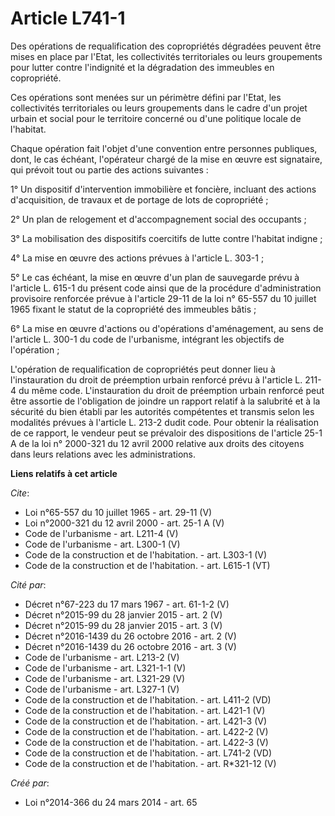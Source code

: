 # Article L741-1

Des opérations de requalification des copropriétés dégradées peuvent être mises en place par l'Etat, les collectivités
territoriales ou leurs groupements pour lutter contre l'indignité et la dégradation des immeubles en copropriété. 

Ces opérations sont menées sur un périmètre défini par l'Etat, les collectivités territoriales ou leurs groupements dans le
cadre d'un projet urbain et social pour le territoire concerné ou d'une politique locale de l'habitat. 

Chaque opération fait l'objet d'une convention entre personnes publiques, dont, le cas échéant, l'opérateur chargé de la mise
en œuvre est signataire, qui prévoit tout ou partie des actions suivantes : 

1° Un dispositif d'intervention immobilière et foncière, incluant des actions d'acquisition, de travaux et de portage de lots
de copropriété ; 

2° Un plan de relogement et d'accompagnement social des occupants ; 

3° La mobilisation des dispositifs coercitifs de lutte contre l'habitat indigne ; 

4° La mise en œuvre des actions prévues à l'article L. 303-1 ; 

5° Le cas échéant, la mise en œuvre d'un plan de sauvegarde prévu à l'article L. 615-1 du présent code ainsi que de la
procédure d'administration provisoire renforcée prévue à l'article 29-11 de la loi n° 65-557 du 10 juillet 1965 fixant le
statut de la copropriété des immeubles bâtis ; 

6° La mise en œuvre d'actions ou d'opérations d'aménagement, au sens de l'article L. 300-1 du code de l'urbanisme, intégrant
les objectifs de l'opération ; 

L'opération de requalification de copropriétés peut donner lieu à l'instauration du droit de préemption urbain renforcé prévu
à l'article L. 211-4 du même code. L'instauration du droit de préemption urbain renforcé peut être assortie de l'obligation
de joindre un rapport relatif à la salubrité et à la sécurité du bien établi par les autorités compétentes et transmis selon
les modalités prévues à l'article L. 213-2 dudit code. Pour obtenir la réalisation de ce rapport, le vendeur peut se
prévaloir des dispositions de l'article 25-1 A de la loi n° 2000-321 du 12 avril 2000 relative aux droits des citoyens dans
leurs relations avec les administrations.

**Liens relatifs à cet article**

_Cite_:

  - Loi n°65-557 du 10 juillet 1965 - art. 29-11 (V)
  - Loi n°2000-321 du 12 avril 2000 - art. 25-1 A (V)
  - Code de l'urbanisme - art. L211-4 (V)
  - Code de l'urbanisme - art. L300-1 (V)
  - Code de la construction et de l'habitation. - art. L303-1 (V)
  - Code de la construction et de l'habitation. - art. L615-1 (VT)

_Cité par_:

  - Décret n°67-223 du 17 mars 1967 - art. 61-1-2 (V)
  - Décret n°2015-99 du 28 janvier 2015 - art. 2 (V)
  - Décret n°2015-99 du 28 janvier 2015 - art. 3 (V)
  - Décret n°2016-1439 du 26 octobre 2016 - art. 2 (V)
  - Décret n°2016-1439 du 26 octobre 2016 - art. 3 (V)
  - Code de l'urbanisme - art. L213-2 (V)
  - Code de l'urbanisme - art. L321-1-1 (V)
  - Code de l'urbanisme - art. L321-29 (V)
  - Code de l'urbanisme - art. L327-1 (V)
  - Code de la construction et de l'habitation. - art. L411-2 (VD)
  - Code de la construction et de l'habitation. - art. L421-1 (V)
  - Code de la construction et de l'habitation. - art. L421-3 (V)
  - Code de la construction et de l'habitation. - art. L422-2 (V)
  - Code de la construction et de l'habitation. - art. L422-3 (V)
  - Code de la construction et de l'habitation. - art. L741-2 (VD)
  - Code de la construction et de l'habitation. - art. R*321-12 (V)

_Créé par_:

  - Loi n°2014-366 du 24 mars 2014 - art. 65
